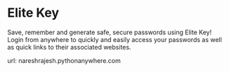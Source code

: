 # Elite Key

Save, remember and generate safe, secure passwords using Elite Key! Login from anywhere to quickly and easily access your passwords as well as quick links to their associated websites.

url: nareshrajesh.pythonanywhere.com
